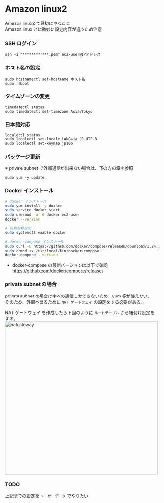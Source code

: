# Amazon linux2 
Amazon linux2 で最初にやること  
Amazon linux とは微妙に設定内容が違うため注意

### SSH ログイン
```
ssh -i "************.pem" ec2-user@IPアドレス
```

### ホスト名の設定
```
sudo hostnamectl set-hostname ホスト名
sudo reboot
```

### タイムゾーンの変更
```
timedatectl status
sudo timedatectl set-timezone Asia/Tokyo
```

### 日本語対応
```
localectl status
sudo localectl set-locale LANG=ja_JP.UTF-8
sudo localectl set-keymap jp106
```

### パッケージ更新
※ private subnet で外部通信が出来ない場合は、下の方の章を参照
```
sudo yum -y update
```

### Docker インストール
```bash
# docker インストール
sudo yum install -y docker
sudo service docker start
sudo usermod -a -G docker ec2-user
docker --version

# 自動起動設定
sudo systemctl enable docker

# docker-compose インストール
sudo curl -L https://github.com/docker/compose/releases/download/1.24.1/docker-compose-`uname -s`-`uname -m` -o /usr/local/bin/docker-compose
sudo chmod +x /usr/local/bin/docker-compose
docker-compose --version
```
* docker-compose の最新バージョンは以下で確認  
https://github.com/docker/compose/releases

### private subnet の場合
private subnet の場合は中への通信しかできないため、yum 等が使えない。  
そのため、外部へ出るために `NAT ゲートウェイ` の設定をする必要がある。  
  
NAT ゲートウェイ を作成したら下図のように `ルートテーブル` から紐付け設定をする。  
<img width="500" alt="natgateway" src="https://user-images.githubusercontent.com/8340629/65517244-57b47280-df1d-11e9-99b9-9717bf70fbf4.png">  

### TODO
上記までの設定を `ユーザーデータ` でやりたい
